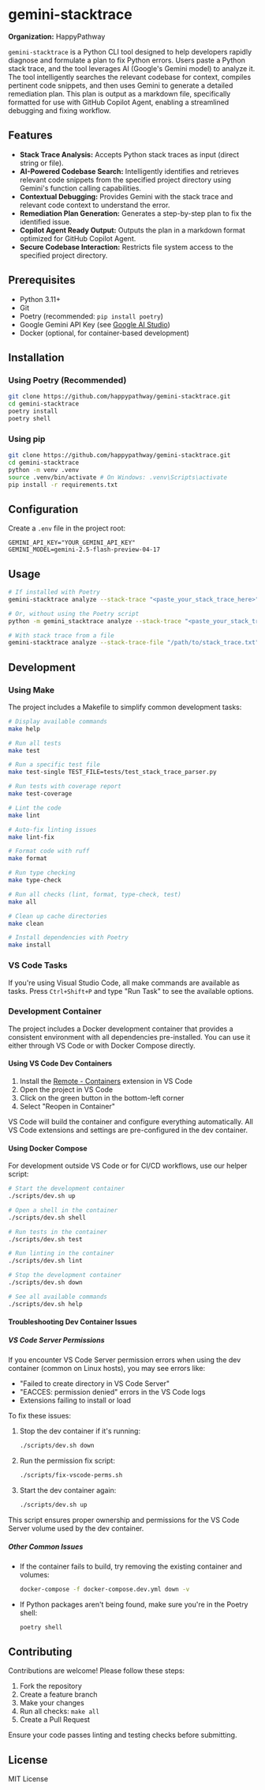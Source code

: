 # gemini-stacktrace

**Organization:** HappyPathway

`gemini-stacktrace` is a Python CLI tool designed to help developers rapidly diagnose and formulate a plan to fix Python errors. Users paste a Python stack trace, and the tool leverages AI (Google's Gemini model) to analyze it. The tool intelligently searches the relevant codebase for context, compiles pertinent code snippets, and then uses Gemini to generate a detailed remediation plan. This plan is output as a markdown file, specifically formatted for use with GitHub Copilot Agent, enabling a streamlined debugging and fixing workflow.

## Features

* **Stack Trace Analysis:** Accepts Python stack traces as input (direct string or file).
* **AI-Powered Codebase Search:** Intelligently identifies and retrieves relevant code snippets from the specified project directory using Gemini's function calling capabilities.
* **Contextual Debugging:** Provides Gemini with the stack trace and relevant code context to understand the error.
* **Remediation Plan Generation:** Generates a step-by-step plan to fix the identified issue.
* **Copilot Agent Ready Output:** Outputs the plan in a markdown format optimized for GitHub Copilot Agent.
* **Secure Codebase Interaction:** Restricts file system access to the specified project directory.

## Prerequisites

* Python 3.11+
* Git
* Poetry (recommended: `pip install poetry`)
* Google Gemini API Key (see [Google AI Studio](https://ai.google.dev/))
* Docker (optional, for container-based development)

## Installation

### Using Poetry (Recommended)

```bash
git clone https://github.com/happypathway/gemini-stacktrace.git
cd gemini-stacktrace
poetry install
poetry shell
```

### Using pip

```bash
git clone https://github.com/happypathway/gemini-stacktrace.git
cd gemini-stacktrace
python -m venv .venv
source .venv/bin/activate # On Windows: .venv\Scripts\activate
pip install -r requirements.txt
```

## Configuration

Create a `.env` file in the project root:

```
GEMINI_API_KEY="YOUR_GEMINI_API_KEY"
GEMINI_MODEL=gemini-2.5-flash-preview-04-17
```

## Usage

```bash
# If installed with Poetry
gemini-stacktrace analyze --stack-trace "<paste_your_stack_trace_here>" --project-dir "/path/to/your/codebase" --output-file "remediation_plan.md"

# Or, without using the Poetry script
python -m gemini_stacktrace analyze --stack-trace "<paste_your_stack_trace_here>" --project-dir "/path/to/your/codebase" --output-file "remediation_plan.md"

# With stack trace from a file
gemini-stacktrace analyze --stack-trace-file "/path/to/stack_trace.txt" --project-dir "/path/to/your/codebase" --output-file "remediation_plan.md"
```

## Development

### Using Make

The project includes a Makefile to simplify common development tasks:

```bash
# Display available commands
make help

# Run all tests
make test

# Run a specific test file
make test-single TEST_FILE=tests/test_stack_trace_parser.py

# Run tests with coverage report
make test-coverage

# Lint the code
make lint

# Auto-fix linting issues
make lint-fix

# Format code with ruff
make format

# Run type checking
make type-check

# Run all checks (lint, format, type-check, test)
make all

# Clean up cache directories
make clean

# Install dependencies with Poetry
make install
```

### VS Code Tasks

If you're using Visual Studio Code, all make commands are available as tasks. Press `Ctrl+Shift+P` and type "Run Task" to see the available options.

### Development Container

The project includes a Docker development container that provides a consistent environment with all dependencies pre-installed. You can use it either through VS Code or with Docker Compose directly.

#### Using VS Code Dev Containers

1. Install the [Remote - Containers](https://marketplace.visualstudio.com/items?itemName=ms-vscode-remote.remote-containers) extension in VS Code
2. Open the project in VS Code
3. Click on the green button in the bottom-left corner
4. Select "Reopen in Container"

VS Code will build the container and configure everything automatically. All VS Code extensions and settings are pre-configured in the dev container.

#### Using Docker Compose

For development outside VS Code or for CI/CD workflows, use our helper script:

```bash
# Start the development container
./scripts/dev.sh up

# Open a shell in the container
./scripts/dev.sh shell

# Run tests in the container
./scripts/dev.sh test

# Run linting in the container
./scripts/dev.sh lint

# Stop the development container
./scripts/dev.sh down

# See all available commands
./scripts/dev.sh help
```

#### Troubleshooting Dev Container Issues

##### VS Code Server Permissions

If you encounter VS Code Server permission errors when using the dev container (common on Linux hosts), you may see errors like:

- "Failed to create directory in VS Code Server"
- "EACCES: permission denied" errors in the VS Code logs
- Extensions failing to install or load

To fix these issues:

1. Stop the dev container if it's running:
   ```bash
   ./scripts/dev.sh down
   ```

2. Run the permission fix script:
   ```bash
   ./scripts/fix-vscode-perms.sh
   ```

3. Start the dev container again:
   ```bash
   ./scripts/dev.sh up
   ```

This script ensures proper ownership and permissions for the VS Code Server volume used by the dev container.

##### Other Common Issues

- If the container fails to build, try removing the existing container and volumes:
  ```bash
  docker-compose -f docker-compose.dev.yml down -v
  ```

- If Python packages aren't being found, make sure you're in the Poetry shell:
  ```bash
  poetry shell
  ```

## Contributing

Contributions are welcome! Please follow these steps:

1. Fork the repository
2. Create a feature branch
3. Make your changes
4. Run all checks: `make all`
5. Create a Pull Request

Ensure your code passes linting and testing checks before submitting.

## License

MIT License
